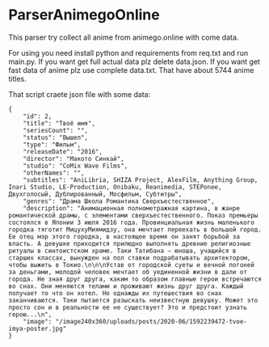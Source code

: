 # ParserAnimegoOnline

This parser try collect all anime from animego.online with come data.

For using you need install python and requirements from req.txt and run main.py. If you want get full actual data plz delete data.json. If you want get fast data of anime plz use complete data.txt. That have about 5744 anime titles.

That script craete json file with some data:
```
{
    "id": 2,
    "title": "Твоё имя",
    "seriesCount": "",
    "status": "Вышел",
    "type": "Фильм",
    "releaseDate": "2016",
    "director": "Макото Синкай",
    "studio": "CoMix Wave Films",
    "otherNames": "",
    "subtitles": "AniLibria, SHIZA Project, AlexFilm, Anything Group, Inari Studio, LE-Production, Onibaku, Reanimedia, STEPonee, Двухголосый, Дублированный, Мосфильм, Субтитры",
    "genres": "Драма Школа Романтика Сверхъестественное",
    "description": "Анимационная полнометражная картина, в жанре романтической драмы, с элементами сверхъестественного. Показ премьеры состоялся в Японии 3 июля 2016 года. Провинциальная жизнь маленького городка тяготит МицухуМиямидзу, она мечтает переехать в большой город. Ее отец мэр этого городка, в настоящее время он занят борьбой за власть. А девушке приходится прилюдно выполнять древние религиозные ритуалы в синтоистском храме. Таки Татибана — юноша, учащийся в старших классах, вынужден на пол ставки подрабатывать архитектором, чтобы выжить в Токио.\n\n\nУстав от городской суеты и вечной погоней за деньгами, молодой человек мечтает об уединенной жизни в дали от города. Не зная друг друга, каким то образом главные герои встречаются во снах. Они меняются телами и проживают жизнь друг друга. Каждый получает то что он хотел. Но однажды их путешествия во снах заканчиваются. Таки пытается разыскать неизвестную девушку. Может это просто сон и в реальности ее не существует? Это и предстоит узнать герою...\n",
    "image": "/image240x360/uploads/posts/2020-06/1592239472-tvoe-imya-poster.jpg"
}
```
